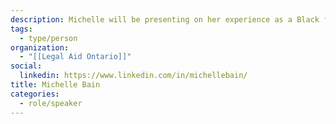 ```yaml
---
description: Michelle will be presenting on her experience as a Black female social justice lawyer and the barriers that she's encountered assisting some of her most vulnerable clients. She's be focusing on poverty, Child Welfare Youth and the Youth Criminal Justice system.
tags:
  - type/person
organization:
  - "[[Legal Aid Ontario]]"
social:
  linkedin: https://www.linkedin.com/in/michellebain/
title: Michelle Bain
categories:
  - role/speaker
---
```


